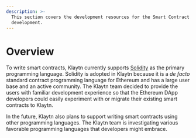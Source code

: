```yaml
---
description: >-
  This section covers the development resources for the Smart Contract
  development.
---
```


# Overview

To write smart contracts, Klaytn currently supports [Solidity](https://github.com/ethereum/solidity) as the primary programming language. Solidity is adopted in Klaytn because it is a _de facto_ standard contract programming language for Ethereum and has a large user base and an active community. The Klaytn team decided to provide the users with familiar development experience so that the Ethereum DApp developers could easily experiment with or migrate their existing smart contracts to Klaytn.

In the future, Klaytn also plans to support writing smart contracts using other programming languages. The Klaytn team is investigating various favorable programming languages that developers might embrace.
